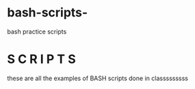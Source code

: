 # bash-scripts-
bash practice scripts 
# S C R I P T S 
these are all the examples of BASH scripts done in classsssssss

